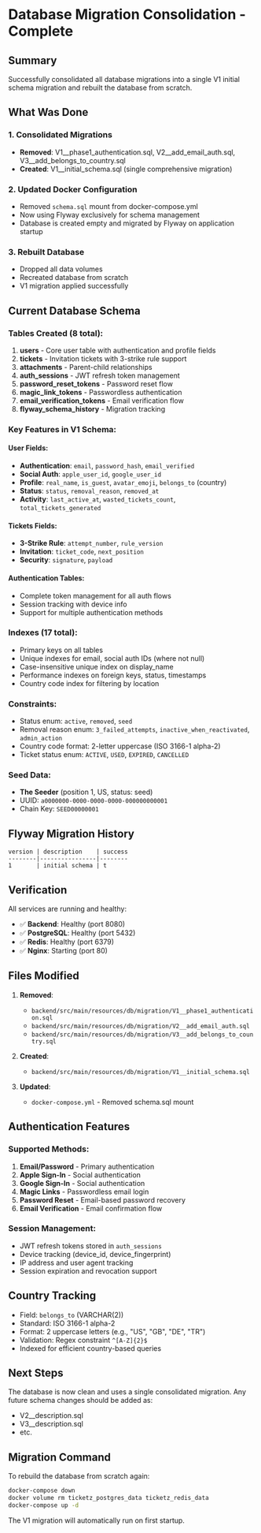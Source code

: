 # Database Migration Consolidation - Complete

## Summary

Successfully consolidated all database migrations into a single V1 initial schema migration and rebuilt the database from scratch.

## What Was Done

### 1. **Consolidated Migrations**
   - **Removed**: V1__phase1_authentication.sql, V2__add_email_auth.sql, V3__add_belongs_to_country.sql
   - **Created**: V1__initial_schema.sql (single comprehensive migration)

### 2. **Updated Docker Configuration**
   - Removed `schema.sql` mount from docker-compose.yml
   - Now using Flyway exclusively for schema management
   - Database is created empty and migrated by Flyway on application startup

### 3. **Rebuilt Database**
   - Dropped all data volumes
   - Recreated database from scratch
   - V1 migration applied successfully

## Current Database Schema

### Tables Created (8 total):

1. **users** - Core user table with authentication and profile fields
2. **tickets** - Invitation tickets with 3-strike rule support
3. **attachments** - Parent-child relationships
4. **auth_sessions** - JWT refresh token management
5. **password_reset_tokens** - Password reset flow
6. **magic_link_tokens** - Passwordless authentication
7. **email_verification_tokens** - Email verification flow
8. **flyway_schema_history** - Migration tracking

### Key Features in V1 Schema:

#### User Fields:
- **Authentication**: `email`, `password_hash`, `email_verified`
- **Social Auth**: `apple_user_id`, `google_user_id`
- **Profile**: `real_name`, `is_guest`, `avatar_emoji`, `belongs_to` (country)
- **Status**: `status`, `removal_reason`, `removed_at`
- **Activity**: `last_active_at`, `wasted_tickets_count`, `total_tickets_generated`

#### Tickets Fields:
- **3-Strike Rule**: `attempt_number`, `rule_version`
- **Invitation**: `ticket_code`, `next_position`
- **Security**: `signature`, `payload`

#### Authentication Tables:
- Complete token management for all auth flows
- Session tracking with device info
- Support for multiple authentication methods

### Indexes (17 total):
- Primary keys on all tables
- Unique indexes for email, social auth IDs (where not null)
- Case-insensitive unique index on display_name
- Performance indexes on foreign keys, status, timestamps
- Country code index for filtering by location

### Constraints:
- Status enum: `active`, `removed`, `seed`
- Removal reason enum: `3_failed_attempts`, `inactive_when_reactivated`, `admin_action`
- Country code format: 2-letter uppercase (ISO 3166-1 alpha-2)
- Ticket status enum: `ACTIVE`, `USED`, `EXPIRED`, `CANCELLED`

### Seed Data:
- **The Seeder** (position 1, US, status: seed)
- UUID: `a0000000-0000-0000-0000-000000000001`
- Chain Key: `SEED00000001`

## Flyway Migration History

```
version | description    | success
--------|----------------|--------
1       | initial schema | t
```

## Verification

All services are running and healthy:
- ✅ **Backend**: Healthy (port 8080)
- ✅ **PostgreSQL**: Healthy (port 5432)
- ✅ **Redis**: Healthy (port 6379)
- ✅ **Nginx**: Starting (port 80)

## Files Modified

1. **Removed**:
   - `backend/src/main/resources/db/migration/V1__phase1_authentication.sql`
   - `backend/src/main/resources/db/migration/V2__add_email_auth.sql`
   - `backend/src/main/resources/db/migration/V3__add_belongs_to_country.sql`

2. **Created**:
   - `backend/src/main/resources/db/migration/V1__initial_schema.sql`

3. **Updated**:
   - `docker-compose.yml` - Removed schema.sql mount

## Authentication Features

### Supported Methods:
1. **Email/Password** - Primary authentication
2. **Apple Sign-In** - Social authentication
3. **Google Sign-In** - Social authentication
4. **Magic Links** - Passwordless email login
5. **Password Reset** - Email-based password recovery
6. **Email Verification** - Email confirmation flow

### Session Management:
- JWT refresh tokens stored in `auth_sessions`
- Device tracking (device_id, device_fingerprint)
- IP address and user agent tracking
- Session expiration and revocation support

## Country Tracking

- Field: `belongs_to` (VARCHAR(2))
- Standard: ISO 3166-1 alpha-2
- Format: 2 uppercase letters (e.g., "US", "GB", "DE", "TR")
- Validation: Regex constraint `^[A-Z]{2}$`
- Indexed for efficient country-based queries

## Next Steps

The database is now clean and uses a single consolidated migration. Any future schema changes should be added as:
- V2__description.sql
- V3__description.sql
- etc.

## Migration Command

To rebuild the database from scratch again:
```bash
docker-compose down
docker volume rm ticketz_postgres_data ticketz_redis_data
docker-compose up -d
```

The V1 migration will automatically run on first startup.
